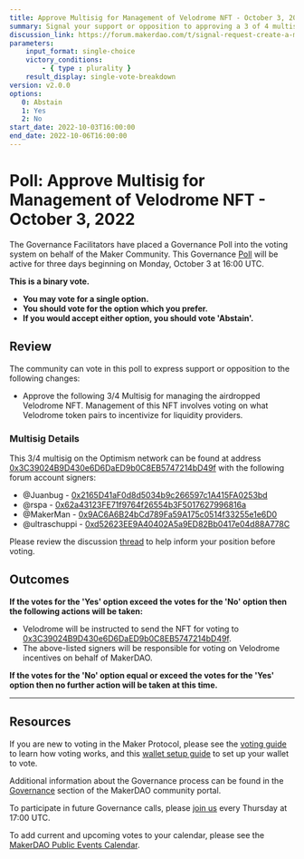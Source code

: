 ```yaml
---
title: Approve Multisig for Management of Velodrome NFT - October 3, 2022
summary: Signal your support or opposition to approving a 3 of 4 multisig to manage the Velodrome NFT Airdrop. 
discussion_link: https://forum.makerdao.com/t/signal-request-create-a-multisig-to-manage-the-velo-venft/17777
parameters:
    input_format: single-choice
    victory_conditions:
        - { type : plurality }
    result_display: single-vote-breakdown
version: v2.0.0
options:
   0: Abstain
   1: Yes
   2: No
start_date: 2022-10-03T16:00:00
end_date: 2022-10-06T16:00:00
---
```

# Poll: Approve Multisig for Management of Velodrome NFT - October 3, 2022

The Governance Facilitators have placed a Governance Poll into the voting system on behalf of the Maker Community. This Governance [Poll](https://community-development.makerdao.com/en/learn/governance/on-chain-gov) will be active for three days beginning on Monday, October 3 at 16:00 UTC.

**This is a binary vote.**
- **You may vote for a single option.**
- **You should vote for the option which you prefer.**
- **If you would accept either option, you should vote 'Abstain'.**

## Review

The community can vote in this poll to express support or opposition to the following changes:
- Approve the following 3/4 Multisig for managing the airdropped Velodrome NFT. Management of this NFT involves voting on what Velodrome token pairs to incentivize for liquidity providers.

### Multisig Details

This 3/4 multisig on the Optimism network can be found at address [0x3C39024B9D430e6D6DaED9b0C8EB5747214bD49f](https://gnosis-safe.io/app/oeth:0x3C39024B9D430e6D6DaED9b0C8EB5747214bD49f/home) with the following forum account signers:
- @Juanbug - [0x2165D41aF0d8d5034b9c266597c1A415FA0253bd](https://optimistic.etherscan.io/address/0x2165D41aF0d8d5034b9c266597c1A415FA0253bd)
- @rspa - [0x62a43123FE71f9764f26554b3F5017627996816a](https://optimistic.etherscan.io/address/0x62a43123FE71f9764f26554b3F5017627996816a)
- @MakerMan - [0x9AC6A6B24bCd789Fa59A175c0514f33255e1e6D0](https://optimistic.etherscan.io/address/0x9AC6A6B24bCd789Fa59A175c0514f33255e1e6D0)
- @ultraschuppi - [0xd52623EE9A40402A5a9ED82Bb0417e04d88A778C](https://optimistic.etherscan.io/address/0xd52623EE9A40402A5a9ED82Bb0417e04d88A778C)

Please review the discussion [thread](https://forum.makerdao.com/t/signal-request-create-a-multisig-to-manage-the-velo-venft/17777) to help inform your position before voting.

## Outcomes

**If the votes for the 'Yes' option exceed the votes for the 'No' option then the following actions will be taken:**
* Velodrome will be instructed to send the NFT for voting to [0x3C39024B9D430e6D6DaED9b0C8EB5747214bD49f](https://gnosis-safe.io/app/oeth:0x3C39024B9D430e6D6DaED9b0C8EB5747214bD49f/home).
* The above-listed signers will be responsible for voting on Velodrome incentives on behalf of MakerDAO. 

**If the votes for the 'No' option equal or exceed the votes for the 'Yes' option then no further action will be taken at this time.**

---

## Resources

If you are new to voting in the Maker Protocol, please see the [voting guide](https://community-development.makerdao.com/en/learn/governance/how-voting-works/) to learn how voting works, and this [wallet setup guide](https://community-development.makerdao.com/en/learn/governance/voting-setup/) to set up your wallet to vote.

Additional information about the Governance process can be found in the [Governance](https://community-development.makerdao.com/en/learn/governance) section of the MakerDAO community portal.

To participate in future Governance calls, please [join us](https://github.com/makerdao/community/tree/master/governance/governance-and-risk-meetings) every Thursday at 17:00 UTC.

To add current and upcoming votes to your calendar, please see the [MakerDAO Public Events Calendar](https://calendar.google.com/calendar/embed?src=makerdao.com_3efhm2ghipksegl009ktniomdk%40group.calendar.google.com&ctz=UTC&mode=week&showCalendars=0&showPrint=0).
